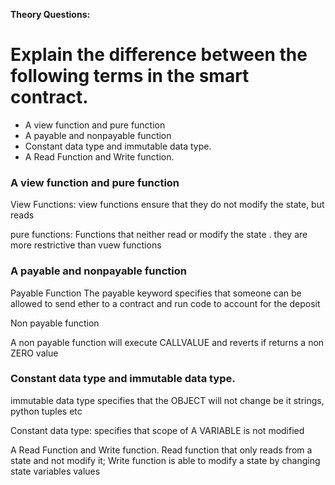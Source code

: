 **Theory Questions:**

# Explain the difference between the following terms in the smart contract.

  - A view function and pure function
  - A payable and nonpayable function
  - Constant data type and immutable data type.
  - A Read Function and Write function.

### A view function and pure function

View Functions:
view functions ensure that they do not modify the state, but reads 

pure functions:
Functions that neither read or modify the state . they are more restrictive than vuew functions

### A payable and nonpayable function

Payable Function
The payable keyword specifies that someone can be allowed to send ether to a contract and run code to account for the deposit

Non payable function

A non payable function will execute CALLVALUE and reverts if returns a non ZERO value


 ### Constant data type and immutable data type.

 immutable data type specifies that the OBJECT will not change be it strings, python tuples etc

 Constant data type: specifies that scope of A VARIABLE is not modified 


 A Read Function and Write function.
 Read function that only reads from a state and not modify it;
 Write function is able to modify a state by changing state variables values